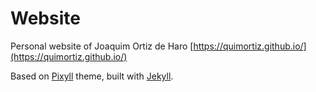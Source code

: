 

# Website

Personal website of Joaquim Ortiz de Haro
[https://quimortiz.github.io/](https://quimortiz.github.io/)

Based on [Pixyll](https://github.com/johno/pixyll) theme, built with [Jekyll](https://jekyllrb.com/). 
